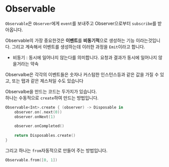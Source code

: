 # Observable

`Observable`은 `Observer`에게 `event`를 보내주고 Observer으로부터 `subscribe`를 받아옵니다.

Observable의 가장 중요한것은 **이벤트**를 **비동기적**으로 생성하는 기능 이라는것입니다. 그리고 계속해서 이벤트를 생성하는데 이러한 과정을 `Emit`이라고 합니다.

* 비동기 : 동시에 일어나지 않는다를 의미합니다. 요청과 결과가 동시에 일어나지 않을거라는 약속

Observalbe은 각각의 이벤트들은 숫자나 커스텀한 인스턴스등과 같은 값을 가질 수 있고, 또는 탭과 같은 제스처일 수도 있습니다

Observalbe을 만드는 코드는 두가지가 있습니다.<br>
하나는 수동적으로 `create`하여 만드는 방법입니다.

```swift
Observable<Int>.create { (observer) -> Disposable in
    observer.on(.next(0))
    observer.onNext(1)
    
    observer.onCompleted()
    
    return Disposables.create()
}
```

그리고 하나는 `from`자동적으로 만들어 주는 방법입니다.

```swift
Observable.from([0, 1])
```
